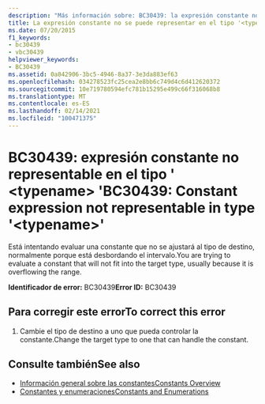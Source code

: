 ```yaml
---
description: "Más información sobre: BC30439: la expresión constante no se pudo representar en el tipo ' <typename> '"
title: La expresión constante no se puede representar en el tipo '<typename>'
ms.date: 07/20/2015
f1_keywords:
- bc30439
- vbc30439
helpviewer_keywords:
- BC30439
ms.assetid: 0a842906-3bc5-4946-8a37-3e3da883ef63
ms.openlocfilehash: 034278523fc25cea2e8bb6c749d4c6d412620372
ms.sourcegitcommit: 10e719780594efc781b15295e499c66f316068b8
ms.translationtype: MT
ms.contentlocale: es-ES
ms.lasthandoff: 02/14/2021
ms.locfileid: "100471375"
---
```

# <a name="bc30439-constant-expression-not-representable-in-type-typename"></a><span data-ttu-id="a0da0-103">BC30439: expresión constante no representable en el tipo ' \<typename> '</span><span class="sxs-lookup"><span data-stu-id="a0da0-103">BC30439: Constant expression not representable in type '\<typename>'</span></span>

<span data-ttu-id="a0da0-104">Está intentando evaluar una constante que no se ajustará al tipo de destino, normalmente porque está desbordando el intervalo.</span><span class="sxs-lookup"><span data-stu-id="a0da0-104">You are trying to evaluate a constant that will not fit into the target type, usually because it is overflowing the range.</span></span>

 <span data-ttu-id="a0da0-105">**Identificador de error:** BC30439</span><span class="sxs-lookup"><span data-stu-id="a0da0-105">**Error ID:** BC30439</span></span>

## <a name="to-correct-this-error"></a><span data-ttu-id="a0da0-106">Para corregir este error</span><span class="sxs-lookup"><span data-stu-id="a0da0-106">To correct this error</span></span>

1. <span data-ttu-id="a0da0-107">Cambie el tipo de destino a uno que pueda controlar la constante.</span><span class="sxs-lookup"><span data-stu-id="a0da0-107">Change the target type to one that can handle the constant.</span></span>

## <a name="see-also"></a><span data-ttu-id="a0da0-108">Consulte también</span><span class="sxs-lookup"><span data-stu-id="a0da0-108">See also</span></span>

- [<span data-ttu-id="a0da0-109">Información general sobre las constantes</span><span class="sxs-lookup"><span data-stu-id="a0da0-109">Constants Overview</span></span>](../../programming-guide/language-features/constants-enums/constants-overview.md)
- [<span data-ttu-id="a0da0-110">Constantes y enumeraciones</span><span class="sxs-lookup"><span data-stu-id="a0da0-110">Constants and Enumerations</span></span>](../constants-and-enumerations.md)
